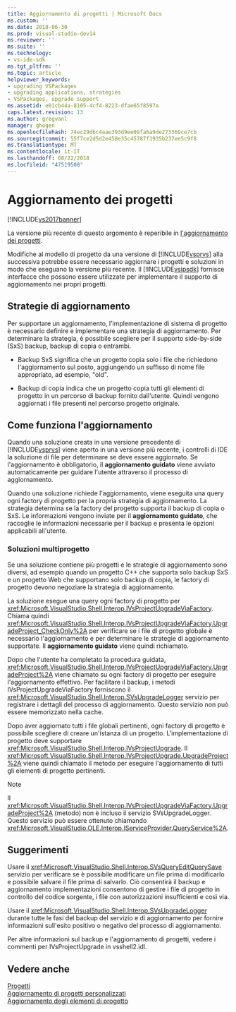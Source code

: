 ```yaml
---
title: Aggiornamento di progetti | Microsoft Docs
ms.custom: ''
ms.date: 2018-06-30
ms.prod: visual-studio-dev14
ms.reviewer: ''
ms.suite: ''
ms.technology:
- vs-ide-sdk
ms.tgt_pltfrm: ''
ms.topic: article
helpviewer_keywords:
- upgrading VSPackages
- upgrading applications, strategies
- VSPackages, upgrade support
ms.assetid: e01cb44a-8105-4cf4-8223-dfae65f8597a
caps.latest.revision: 13
ms.author: gregvanl
manager: ghogen
ms.openlocfilehash: 74ec29dbc4aae393d9ee09fa6a9de273369ce7cb
ms.sourcegitcommit: 55f7ce2d5d2e458e35c45787f1935b237ee5c9f8
ms.translationtype: MT
ms.contentlocale: it-IT
ms.lasthandoff: 08/22/2018
ms.locfileid: "47519508"
---
```

# <a name="upgrading-projects"></a>Aggiornamento dei progetti
[!INCLUDE[vs2017banner](../../includes/vs2017banner.md)]

La versione più recente di questo argomento è reperibile in [l'aggiornamento dei progetti](https://docs.microsoft.com/visualstudio/extensibility/internals/upgrading-projects).  
  
Modifiche al modello di progetto da una versione di [!INCLUDE[vsprvs](../../includes/vsprvs-md.md)] alla successiva potrebbe essere necessario aggiornare i progetti e soluzioni in modo che eseguano la versione più recente. Il [!INCLUDE[vsipsdk](../../includes/vsipsdk-md.md)] fornisce interfacce che possono essere utilizzate per implementare il supporto di aggiornamento nei propri progetti.  
  
## <a name="upgrade-strategies"></a>Strategie di aggiornamento  
 Per supportare un aggiornamento, l'implementazione di sistema di progetto è necessario definire e implementare una strategia di aggiornamento. Per determinare la strategia, è possibile scegliere per il supporto side-by-side (SxS) backup, backup di copia o entrambi.  
  
-   Backup SxS significa che un progetto copia solo i file che richiedono l'aggiornamento sul posto, aggiungendo un suffisso di nome file appropriato, ad esempio, "old".  
  
-   Backup di copia indica che un progetto copia tutti gli elementi di progetto in un percorso di backup fornito dall'utente. Quindi vengono aggiornati i file presenti nel percorso progetto originale.  
  
## <a name="how-upgrade-works"></a>Come funziona l'aggiornamento  
 Quando una soluzione creata in una versione precedente di [!INCLUDE[vsprvs](../../includes/vsprvs-md.md)] viene aperto in una versione più recente, i controlli di IDE la soluzione di file per determinare se deve essere aggiornato. Se l'aggiornamento è obbligatorio, il **aggiornamento guidato** viene avviato automaticamente per guidare l'utente attraverso il processo di aggiornamento.  
  
 Quando una soluzione richiede l'aggiornamento, viene eseguita una query ogni factory di progetto per la propria strategia di aggiornamento. La strategia determina se la factory del progetto supporta il backup di copia o SxS. Le informazioni vengono inviate per il **aggiornamento guidato**, che raccoglie le informazioni necessarie per il backup e presenta le opzioni applicabili all'utente.  
  
### <a name="multi-project-solutions"></a>Soluzioni multiprogetto  
 Se una soluzione contiene più progetti e le strategie di aggiornamento sono diversi, ad esempio quando un progetto C++ che supporta solo backup SxS e un progetto Web che supportano solo backup di copia, le factory di progetto devono negoziare la strategia di aggiornamento.  
  
 La soluzione esegue una query ogni factory di progetto per <xref:Microsoft.VisualStudio.Shell.Interop.IVsProjectUpgradeViaFactory>. Chiama quindi <xref:Microsoft.VisualStudio.Shell.Interop.IVsProjectUpgradeViaFactory.UpgradeProject_CheckOnly%2A> per verificare se i file di progetto globale è necessario l'aggiornamento e per determinare le strategie di aggiornamento supportate. Il **aggiornamento guidato** viene quindi richiamato.  
  
 Dopo che l'utente ha completato la procedura guidata, <xref:Microsoft.VisualStudio.Shell.Interop.IVsProjectUpgradeViaFactory.UpgradeProject%2A> viene chiamato su ogni factory di progetto per eseguire l'aggiornamento effettivo. Per facilitare il backup, i metodi IVsProjectUpgradeViaFactory forniscono il <xref:Microsoft.VisualStudio.Shell.Interop.SVsUpgradeLogger> servizio per registrare i dettagli del processo di aggiornamento. Questo servizio non può essere memorizzato nella cache.  
  
 Dopo aver aggiornato tutti i file globali pertinenti, ogni factory di progetto è possibile scegliere di creare un'istanza di un progetto. L'implementazione di progetto deve supportare <xref:Microsoft.VisualStudio.Shell.Interop.IVsProjectUpgrade>. Il <xref:Microsoft.VisualStudio.Shell.Interop.IVsProjectUpgrade.UpgradeProject%2A> viene quindi chiamato il metodo per eseguire l'aggiornamento di tutti gli elementi di progetto pertinenti.  
  
> [!NOTE]
>  Il <xref:Microsoft.VisualStudio.Shell.Interop.IVsProjectUpgradeViaFactory.UpgradeProject%2A> (metodo) non è incluso il servizio SVsUpgradeLogger. Questo servizio può essere ottenuto chiamando <xref:Microsoft.VisualStudio.OLE.Interop.IServiceProvider.QueryService%2A>.  
  
## <a name="best-practices"></a>Suggerimenti  
 Usare il <xref:Microsoft.VisualStudio.Shell.Interop.SVsQueryEditQuerySave> servizio per verificare se è possibile modificare un file prima di modificarlo e possibile salvare il file prima di salvarlo. Ciò consentirà il backup e aggiornamento implementazioni consentono di gestire i file di progetto in controllo del codice sorgente, i file con autorizzazioni insufficienti e così via.  
  
 Usare il <xref:Microsoft.VisualStudio.Shell.Interop.SVsUpgradeLogger> durante tutte le fasi del backup del servizio e di aggiornamento per fornire informazioni sull'esito positivo o negativo del processo di aggiornamento.  
  
 Per altre informazioni sul backup e l'aggiornamento di progetti, vedere i commenti per IVsProjectUpgrade in vsshell2.idl.  
  
## <a name="see-also"></a>Vedere anche  
 [Progetti](../../extensibility/internals/projects.md)   
 [Aggiornamento di progetti personalizzati](../../misc/upgrading-custom-projects.md)   
 [Aggiornamento degli elementi di progetto](../../misc/upgrading-project-items.md)

